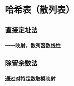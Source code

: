# 哈希表（散列表）
## 直接定址法
### 一一映射，散列函数线性
## 除留余数法
### 通过对特定数取模映射
<!--stackedit_data:
eyJoaXN0b3J5IjpbLTE2MDEyMDk0MzAsLTIwODg3NDY2MTJdfQ
==
-->
